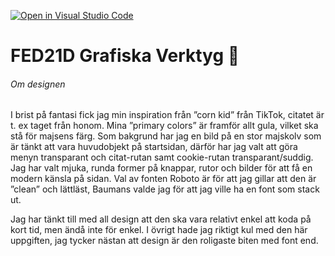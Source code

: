 [![Open in Visual Studio Code](https://classroom.github.com/assets/open-in-vscode-c66648af7eb3fe8bc4f294546bfd86ef473780cde1dea487d3c4ff354943c9ae.svg)](https://classroom.github.com/online_ide?assignment_repo_id=8483128&assignment_repo_type=AssignmentRepo)
# FED21D Grafiska Verktyg 🎨
###### Om designen
I brist på fantasi fick jag min inspiration från ”corn kid” från TikTok, citatet är t. ex taget från honom.
Mina ”primary colors” är framför allt gula, vilket ska stå för majsens färg. 
Som bakgrund har jag en bild på en stor majskolv som är tänkt att vara huvudobjekt på startsidan, därför har jag valt att göra menyn transparant och citat-rutan samt cookie-rutan transparant/suddig.
Jag har valt mjuka, runda former på knappar, rutor och bilder för att få en modern känsla på sidan.
Val av fonten Roboto är för att jag gillar att den är ”clean” och lättläst, Baumans valde jag för att jag ville ha en font som stack ut.

Jag har tänkt till med all design att den ska vara relativt enkel att koda på kort tid, men ändå inte för enkel. I övrigt hade jag riktigt kul med den här uppgiften, jag tycker nästan att design är den roligaste biten med font end.

